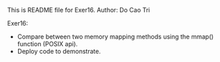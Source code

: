 This is README file for Exer16.
Author: Do Cao Tri

Exer16:
- Compare between two memory mapping methods using the mmap() function (POSIX api). 
- Deploy code to demonstrate.